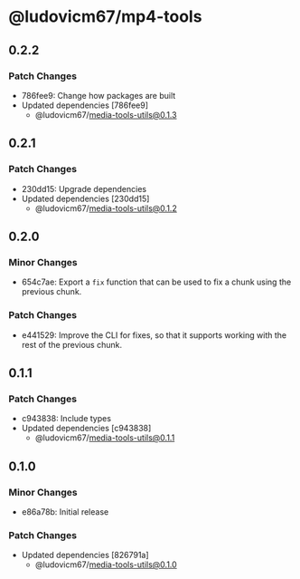 # @ludovicm67/mp4-tools

## 0.2.2

### Patch Changes

- 786fee9: Change how packages are built
- Updated dependencies [786fee9]
  - @ludovicm67/media-tools-utils@0.1.3

## 0.2.1

### Patch Changes

- 230dd15: Upgrade dependencies
- Updated dependencies [230dd15]
  - @ludovicm67/media-tools-utils@0.1.2

## 0.2.0

### Minor Changes

- 654c7ae: Export a `fix` function that can be used to fix a chunk using the previous chunk.

### Patch Changes

- e441529: Improve the CLI for fixes, so that it supports working with the rest of the previous chunk.

## 0.1.1

### Patch Changes

- c943838: Include types
- Updated dependencies [c943838]
  - @ludovicm67/media-tools-utils@0.1.1

## 0.1.0

### Minor Changes

- e86a78b: Initial release

### Patch Changes

- Updated dependencies [826791a]
  - @ludovicm67/media-tools-utils@0.1.0
